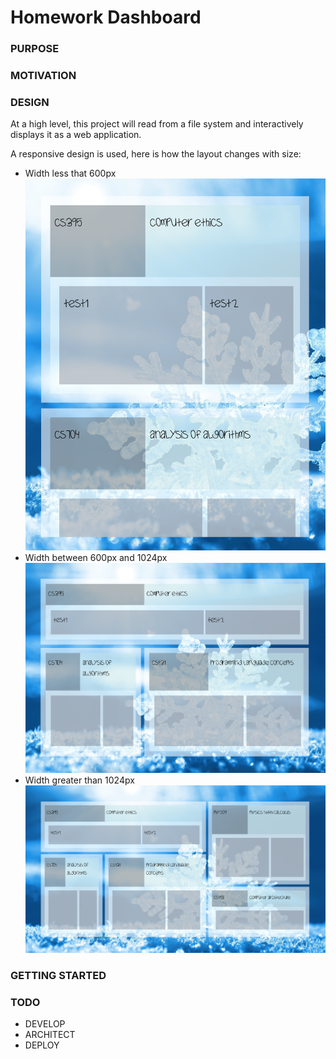 <h1>Homework Dashboard</h1>

<h3>PURPOSE</h3>

<h3>MOTIVATION</h3>

<h3>DESIGN</h3>
<p>
At a high level, this project will read from a file system and interactively displays it as a web application.

A responsive design is used, here is how the layout changes with size:

<ul>
  <li>
  Width less that 600px
  <img src="./images/readme/small.png"/>
  </li>
  
  <li>
  Width between 600px and 1024px
  <img src="./images/readme/medium.png"/>
  </li>
  
  <li>
  Width greater than 1024px
  <img src="./images/readme/big.png"/>
  </li>
</ul>
</p>

<h3>GETTING STARTED</h3>

<h3>TODO</h3>
<p>
<ul>
  <li>
  DEVELOP
  </li>
  
  <li>
  ARCHITECT
  </li>
  
  <li>
  DEPLOY
  </li>
</ul>
</p>
